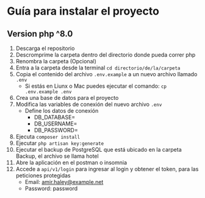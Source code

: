 # Guía para instalar el proyecto
## Version php ^8.0

1. Descarga el repositorio
2. Descromprime la carpeta dentro del directorio donde pueda correr php
3. Renombra la carpeta (Opcional) 
4. Entra a la carpeta desde la terminal `cd directorio/de/la/carpeta`
5. Copia el contenido del archivo `.env.example` a un nuevo archivo llamado `.env`
    * Si estás en Liunx o Mac puedes ejecutar el comando: `cp .env.example .env`
6. Crea una base de datos para el proyecto
7. Modifica las variables de conexión del nuevo archivo `.env` 
    * Define los datos de conexión 
        * DB_DATABASE=
        * DB_USERNAME=
        * DB_PASSWORD=
8. Ejecuta `composer install`
9. Ejecutar `php artisan key:generate`
10. Ejecutar el backup de PostgreSQL que está ubicado en la carpeta Backup, el archivo se llama hotel 
13. Abre la aplicación en el postman o insomnia
14. Accede a `api/v1/login` para ingresar al login y obtener el token, para las peticiones protegidas
    * Email: amir.haley@example.net
    * Password: password
